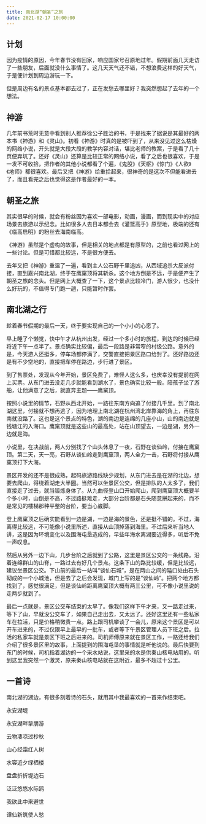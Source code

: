 ```yaml
---
title: 南北湖“朝圣”之旅
date: 2021-02-17 10:00:00
---
```


## 计划

因为疫情的原因，今年春节没有回家，响应国家号召原地过年。假期前面几天走访了一些朋友，后面就没什么事情了。这几天天气还不错，不想浪费这样的好天气，于是便计划到周边游玩一下。

但是周边有名的景点基本都去过了，正在发愁去哪里好？我突然想起了去年的一个想法。

## 神游

几年前书荒时无意中看到别人推荐徐公子胜治的书，于是找来了据说是其最好的两本书《神游》和《灵山》。初看《神游》时真的是被吓到了，从来没见过这么枯燥的网络小说，开头就是大段大段的教学内容对话，堪比老师的教案，于是看了几十页便弃坑了。还好《灵山》还算是比较正常的网络小说，看了之后也很喜欢，于是一发不可收拾，把作者的其他小说都看了个遍，《鬼股》《天枢》《惊门》《人欲》《地师》都很喜欢。最后又把《神游》给重拾起来，很神奇的是这次不但能看进去了，而且看完之后也觉得这是作者最好的一本。

## 朝圣之旅

其实很早的时候，就会有粉丝因为喜欢一部电影，动画，漫画，而到现实中的对应场景去旅游以示纪念。比如很多人去日本都会去《灌篮高手》原型地，极端的还有《临高启明》的粉丝去海南临高。

《神游》虽然是个虚构的故事，但是相关的地点都是有原型的，之前也看过网上的一些讨论。但是可惜都比较远，不是很方便去。

去年又把《神游》重温了一遍，看到主人公石野千里追凶，从西域追杀大反派付接，直到嘉兴南北湖，终于在鹰窠顶将其斩杀。这个地方倒是不远，于是便产生了朝圣之旅的念头。但是网上大概查了一下，这个景点比较冷门，游人很少，也没什么好玩的，不值得专门跑一趟，只能暂时作罢。

## 南北湖之行

趁着春节假期的最后一天，终于要实现自己的一个小小的心愿了。

早上睡了个懒觉，快中午才从杭州出发，经过一个多小时的旅程，到达的时候已经将近下午一点半了。景点确实比较偏，最后一段路是非常窄的村级公路。意外的是，今天游人还挺多，停车场都停满了，交警直接把景区路口给封了。还好路边还是有不少空地的，直接把车停在路边，步行进了景区。

到了售票处，发现从今年开始，景区免费了，难怪人这么多，也庆幸没有提前在网上买票。从东门进去没走几步就能看到湖水了，景色确实比较一般。陪孩子坐了游船，让他满意了之后，就直奔主题——鹰窠顶。

按照小说里的情节，石野从西北开始，一路往东南方向追了付接几千里。到了南北湖这里，付接就不想再逃了，因为地理上南北湖在杭州湾北岸靠海的角上，再往东南就没路了。这也是这个景点的特色，湖的南边是连绵的几座小山，山的南边就是钱塘江的入海口。鹰窠顶就是这些山的最高处，站在山顶望去，一边是湖，另外一边就是海。

小说里，在决战前，两人分别找了个山头休息了一夜，石野在谈仙岭，付接在鹰窠顶。第二天，天一亮，石野从谈仙岭走到鹰窠顶，两人全力一击，石野将付接从鹰窠顶打下大海。

景区开发的还不是很成熟，起码旅游路线缺少规划，从东门进去是在湖的北边，想要去爬山，得绕着湖走大半圈。当然可以坐景区公交，但是排队的人太多了，我们直接走了过去，就当锻炼身体了。从九曲径登山口开始爬山，爬到鹰窠顶大概要半个多小时，山倒是不高，不过路挺难走，大部分台阶都是石头随意拼起来的，而不是常见的楼梯那种平整的台阶，要当心崴脚。

登上鹰窠顶之后确实能看到一边是湖，一边是海的景色，还是挺不错的。不过，海离得比较远，不可能像小说里所述，直接从山顶掉落到海里。不过后来听当地人讲，这是因为环境变化以及围海屯垦造成的，早些年海水离湖要近得多，听后不免一声叹息。

然后从另外一边下山，几步台阶之后就到了公路，这里是景区公交的一条线路。沿着连绵群山的山脊，一路过去有好几个景点。这条下山的路比较缓，但是比较远，建议坐景区公交。下山前的最后一站叫“谈仙石城”，是在两山之间的隘口处由石头砌成的一个小城池，但是去了之后会发现，城门上写的是“谈仙岭”。把两个地方都找到了，感觉很满足，但是谈仙岭距离鹰窠顶大概有两三公里，可不像小说里说的走两步就到了。

最后一点就是，景区公交车结束的太早了。像我们这样下午才来，又一路走过来，等下了山，早就没公交车了，如果自己走出去，又太远了。还好这里还有一些私家车在拉活，只是价格稍微贵一点。路上跟司机攀谈了一会儿，原来这个景区是可以开车进来的，不过仅限早上最早的一批车，或者等下午景区管理人员下班之后。拉活的私家车就是景区下班之后进来的。司机师傅原来就在景区工作，一路还给我们介绍了很多景区里的故事，上面提到的围海屯垦的事情就是听他说的。最后快要到东门的时候，司机指着湖边的一个采水站说，这里采的水是供秦山核电站用的。听到这里我突然一个激灵，原来秦山核电站就在这附近，最多不超过十公里。

## 一首诗

南北湖的湖边，有很多刻着诗的石头，就用其中我最喜欢的一首来作结束吧。

永安湖堤

永安湖畔挚朋游

云物凄凉过杪秋

山心经霜红人树

水容近夕绿栖楼

盘盘折折堤边石

泛泛悠悠水际鸥

我欲此中来避世

谭仙新筑使人愁
